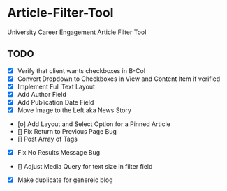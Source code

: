 # Article-Filter-Tool

University Career Engagement Article Filter Tool

## TODO

- [x] Verify that client wants checkboxes in B-Col
- [x] Convert Dropdown to Checkboxes in View and Content Item if verified
- [x] Implement Full Text Layout
- [x] Add Author Field
- [x] Add Publication Date Field
- [x] Move Image to the Left aka News Story
- [o] Add Layout and Select Option for a Pinned Article
- [] Fix Return to Previous Page Bug
- [] Post Array of Tags
- [x] Fix No Results Message Bug
- [] Adjust Media Query for text size in filter field
- [x] Make duplicate for genereic blog
